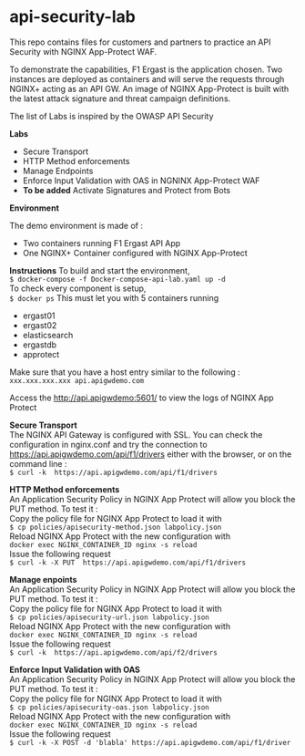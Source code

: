 # api-security-lab

<p>This repo contains files for customers and partners to practice an API Security with NGINX App-Protect WAF.</p>

To demonstrate the capabilities, F1 Ergast is the application chosen.
Two instances are deployed as containers and will serve the requests through NGINX+ acting as an API GW.
An image of NGINX App-Protect is built with the latest attack signature and threat campaign definitions.

The list of Labs is inspired by the OWASP API Security 

**Labs** 

- Secure Transport  
- HTTP Method enforcements  
- Manage Endpoints  
- Enforce Input Validation with OAS in NGNINX App-Protect WAF  
- **To be added** Activate Signatures and Protect from Bots

**Environment**

The demo environment is made of :  
- Two containers running F1 Ergast API App  
- One NGINX+ Container configured with NGINX App-Protect  

**Instructions**
To build and start the environment,   
`$ docker-compose -f Docker-compose-api-lab.yaml up -d`  
To check every component is setup,  
`$ docker ps`
This must let you with 5 containers running  
- ergast01
- ergast02
- elasticsearch
- ergastdb
- approtect 

Make sure that you have a host entry similar to the following :  
`xxx.xxx.xxx.xxx api.apigwdemo.com`  

Access the http://api.apigwdemo:5601/ to view the logs of NGINX App Protect  

**Secure Transport**</br>
The NGINX API Gateway is configured with SSL. You can check the configuration in nginx.conf and try the connection to https://api.apigwdemo.com/api/f1/drivers either with the browser, or on the command line :  
`$ curl -k  https://api.apigwdemo.com/api/f1/drivers`

**HTTP Method enforcements**</br>
An Application Security Policy in NGINX App Protect will allow you block the PUT method. To test it :  
Copy the policy file for NGINX App Protect to load it with  
`$ cp policies/apisecurity-method.json labpolicy.json`  
Reload NGINX App Protect with the new configuration with   
`docker exec NGINX_CONTAINER_ID nginx -s reload`  
Issue the following request   
`$ curl -k -X PUT  https://api.apigwdemo.com/api/f1/drivers`  

**Manage enpoints**</br>
An Application Security Policy in NGINX App Protect will allow you block the PUT method. To test it :  
Copy the policy file for NGINX App Protect to load it with  
`$ cp policies/apisecurity-url.json labpolicy.json`  
Reload NGINX App Protect with the new configuration with   
`docker exec NGINX_CONTAINER_ID nginx -s reload`  
Issue the following request  
`$ curl -k  https://api.apigwdemo.com/api/f2/drivers`  

**Enforce Input Validation with OAS**</br>
An Application Security Policy in NGINX App Protect will allow you block the PUT method. To test it :  
Copy the policy file for NGINX App Protect to load it with  
`$ cp policies/apisecurity-oas.json labpolicy.json`  
Reload NGINX App Protect with the new configuration with   
`docker exec NGINX_CONTAINER_ID nginx -s reload`  
Issue the following request  
`$ curl -k -X POST -d 'blabla' https://api.apigwdemo.com/api/f1/driver`  
